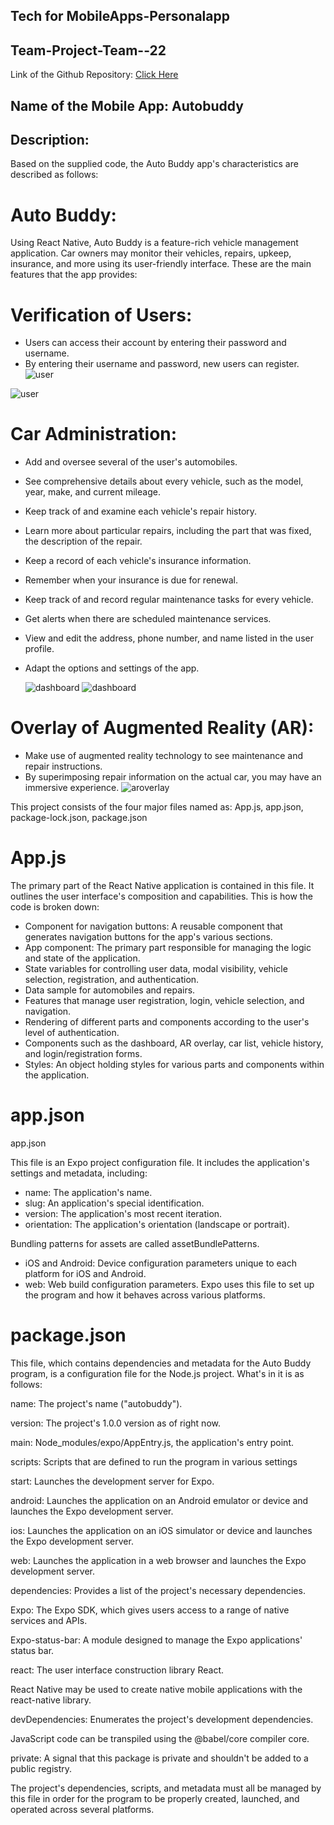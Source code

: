 ## Tech for MobileApps-Personalapp
## Team-Project-Team--22

Link of the Github Repository: [Click Here](https://github.com/RamisettyJayaSurya062002/techformobileapps-personalapp)

## Name of the Mobile App: Autobuddy

## Description:
Based on the supplied code, the Auto Buddy app's characteristics are described as follows:

# Auto Buddy:

Using React Native, Auto Buddy is a feature-rich vehicle management application. Car owners may monitor their vehicles, repairs, upkeep, insurance, and more using its user-friendly interface. These are the main features that the app provides:

# Verification of Users:

- Users can access their account by entering their password and username.
- By entering their username and password, new users can register.
![user](/images/regpage.jpg)

![user](images/regsucpage.jpg)
# Car Administration:

- Add and oversee several of the user's automobiles.
- See comprehensive details about every vehicle, such as the model, year, make, and current mileage.
- Keep track of and examine each vehicle's repair history.
- Learn more about particular repairs, including the part that was fixed, the description of the repair.
- Keep a record of each vehicle's insurance information.
- Remember when your insurance is due for renewal.
- Keep track of and record regular maintenance tasks for every vehicle.
- Get alerts when there are scheduled maintenance services.
- View and edit the address, phone number, and name listed in the user profile.
- Adapt the options and settings of the app.
  
  ![dashboard](images/dashboard1.jpg)
  ![dashboard](images/dashboard2.jpg)
# Overlay of Augmented Reality (AR):
- Make use of augmented reality technology to see maintenance and repair instructions.
- By superimposing repair information on the actual car, you may have an immersive experience.
  ![aroverlay](images/aroverlay.jpg)

This project consists of the four major files named as: App.js, app.json, package-lock.json, package.json
# App.js

The primary part of the React Native application is contained in this file. It outlines the user interface's composition and capabilities. This is how the code is broken down:
- Component for navigation buttons: A reusable component that generates navigation buttons for the app's various sections.
- App component: The primary part responsible for managing the logic and state of the application.
- State variables for controlling user data, modal visibility, vehicle selection, registration, and authentication.
- Data sample for automobiles and repairs.
- Features that manage user registration, login, vehicle selection, and navigation.
- Rendering of different parts and components according to the user's level of authentication.
- Components such as the dashboard, AR overlay, car list, vehicle history, and login/registration forms.
- Styles: An object holding styles for various parts and components within the application.

# app.json
app.json

This file is an Expo project configuration file. It includes the application's settings and metadata, including:

- name: The application's name.
- slug: An application's special identification.
- version: The application's most recent iteration.
- orientation: The application's orientation (landscape or portrait).

Bundling patterns for assets are called assetBundlePatterns.
- iOS and Android: Device configuration parameters unique to each platform for iOS and Android.
- web: Web build configuration parameters.
Expo uses this file to set up the program and how it behaves across various platforms.

 # package.json

This file, which contains dependencies and metadata for the Auto Buddy program, is a configuration file for the Node.js project. What's in it is as follows:

name: The project's name ("autobuddy").

version: The project's 1.0.0 version as of right now.

main: Node_modules/expo/AppEntry.js, the application's entry point.

scripts: Scripts that are defined to run the program in various settings

start: Launches the development server for Expo.

android: Launches the application on an Android emulator or device and launches the Expo development server.

ios: Launches the application on an iOS simulator or device and launches the Expo development server.


web: Launches the application in a web browser and launches the Expo development server.

dependencies: Provides a list of the project's necessary dependencies.


Expo: The Expo SDK, which gives users access to a range of native services and APIs.

Expo-status-bar: A module designed to manage the Expo applications' status bar.

react: The user interface construction library React.

React Native may be used to create native mobile applications with the react-native library.

devDependencies: Enumerates the project's development dependencies.

JavaScript code can be transpiled using the @babel/core compiler core.

private: A signal that this package is private and shouldn't be added to a public registry.

The project's dependencies, scripts, and metadata must all be managed by this file in order for the program to be properly created, launched, and operated across several platforms.
